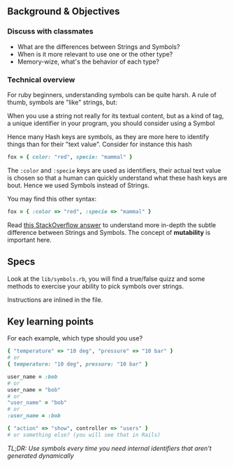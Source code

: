 ## Background & Objectives

### Discuss with classmates

- What are the differences between Strings and Symbols?
- When is it more relevant to use one or the other type?
- Memory-wize, what's the behavior of each type?

### Technical overview

For ruby beginners, understanding symbols can be quite harsh.
A rule of thumb, symbols are "like" strings, but:

When you use a string not really for its textual content, but as a kind of tag, a unique identifier in your program, you should consider using a Symbol

Hence many Hash keys are symbols, as they are more here to identify things than for their "text value". Consider for instance this hash

```ruby
fox = { color: "red", specie: "mammal" }
```

The `:color` and `:specie` keys are used as identifiers, their actual text value is chosen so that a human can quickly understand what these hash keys are bout. Hence we used Symbols instead of Strings.

You may find this other syntax:

```ruby
fox = { :color => "red", :specie => "mammal" }
```

Read [this StackOverflow answer](http://stackoverflow.com/a/8189435/197944/) to understand more in-depth the subtle difference  between Strings and Symbols. The concept of **mutability** is important here.

## Specs

Look at the `lib/symbols.rb`, you will find a true/false quizz
and some methods to exercise your ability to pick symbols over strings.

Instructions are inlined in the file.

## Key learning points

For each example, which type should you use?

```ruby
{ "temperature" => "10 deg", "pressure" => "10 bar" }
# or
{ temperature: "10 deg", pressure: "10 bar" }
```

```ruby
user_name = :bob
# or
user_name = "bob"
# or
"user_name" = "bob"
# or
:user_name = :bob
```

```ruby
{ "action" => "show", controller => "users" }
# or something else? (you will see that in Rails)
```

*TL;DR: Use symbols every time you need internal identifiers that aren't generated dynamically*
